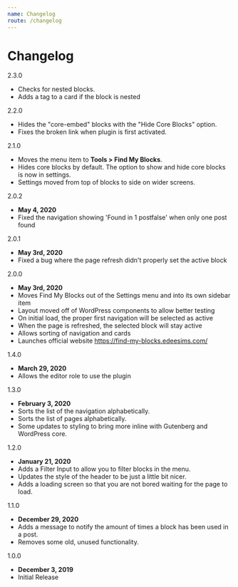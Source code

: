 ```yaml
---
name: Changelog
route: /changelog
---
```


# Changelog

2.3.0

- Checks for nested blocks.
- Adds a tag to a card if the block is nested

2.2.0

- Hides the "core-embed" blocks with the "Hide Core Blocks" option.
- Fixes the broken link when plugin is first activated.

2.1.0

- Moves the menu item to **Tools > Find My Blocks**.
- Hides core blocks by default. The option to show and hide core blocks is now in settings.
- Settings moved from top of blocks to side on wider screens.

2.0.2

- **May 4, 2020**
- Fixed the navigation showing 'Found in 1 postfalse' when only one post found

2.0.1

- **May 3rd, 2020**
- Fixed a bug where the page refresh didn't properly set the active block

2.0.0

- **May 3rd, 2020**
- Moves Find My Blocks out of the Settings menu and into its own sidebar item
- Layout moved off of WordPress components to allow better testing
- On initial load, the proper first navigation will be selected as active
- When the page is refreshed, the selected block will stay active
- Allows sorting of navigation and cards
- Launches official website https://find-my-blocks.edeesims.com/

1.4.0

- **March 29, 2020**
- Allows the editor role to use the plugin

1.3.0

- **February 3, 2020**
- Sorts the list of the navigation alphabetically.
- Sorts the list of pages alphabetically.
- Some updates to styling to bring more inline with Gutenberg and WordPress core.

1.2.0

- **January 21, 2020**
- Adds a Filter Input to allow you to filter blocks in the menu.
- Updates the style of the header to be just a little bit nicer.
- Adds a loading screen so that you are not bored waiting for the page to load.

1.1.0

- **December 29, 2020**
- Adds a message to notify the amount of times a block has been used in a post.
- Removes some old, unused functionality.

1.0.0

- **December 3, 2019**
- Initial Release
